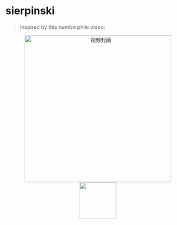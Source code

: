 # sierpinski
>Inspired by this numberphile video:
<div align="center">
  <a href="https://www.youtube.com/watch?v=FnRhnZbDprE&t=165s">
    <img src="https://img.youtube.com/vi/FnRhnZbDprE/0.jpg" alt="视频封面" width="400" />
    <br />
    <img src="https://icon-library.com/images/play-button-icon-png/play-button-icon-png-8.jpg" width="100" />
  </a>
</div>
